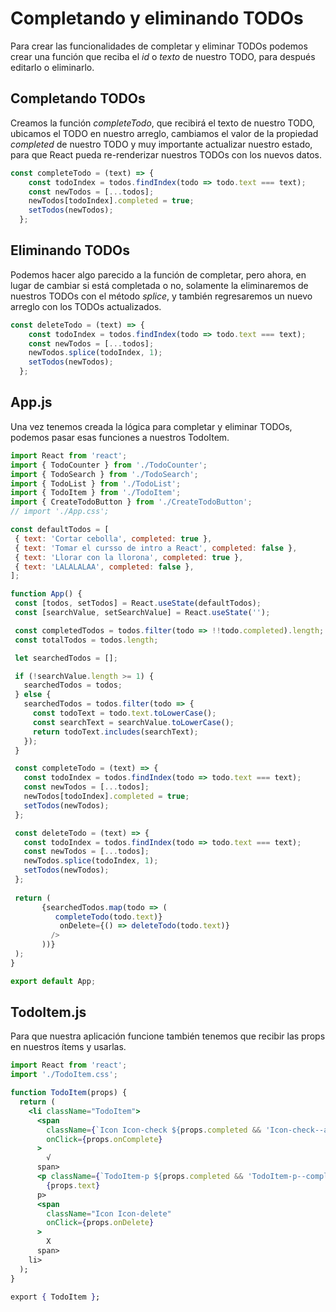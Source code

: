 # Completando y eliminando TODOs

Para crear las funcionalidades de completar y eliminar TODOs podemos crear una función que reciba el *id* o *texto* de nuestro TODO, para después editarlo o eliminarlo.

## Completando TODOs

Creamos la función *completeTodo*, que recibirá el texto de nuestro TODO, ubicamos el TODO en nuestro arreglo, cambiamos el valor de la propiedad *completed* de nuestro TODO y muy importante actualizar nuestro estado, para que React pueda re-renderizar nuestros TODOs con los nuevos datos.

```jsx
const completeTodo = (text) => {
    const todoIndex = todos.findIndex(todo => todo.text === text);
    const newTodos = [...todos];
    newTodos[todoIndex].completed = true;
    setTodos(newTodos);
  };
```

## Eliminando TODOs

Podemos hacer algo parecido a la función de completar, pero ahora, en lugar de cambiar si está completada o no, solamente la eliminaremos de nuestros TODOs con el método *splice*, y también regresaremos un nuevo arreglo con los TODOs actualizados.

```jsx
const deleteTodo = (text) => {
    const todoIndex = todos.findIndex(todo => todo.text === text);
    const newTodos = [...todos];
    newTodos.splice(todoIndex, 1);
    setTodos(newTodos);
  };
```

## App.js

Una vez tenemos creada la lógica para completar y eliminar TODOs, podemos pasar esas funciones a nuestros TodoItem.

```jsx
import React from 'react';
import { TodoCounter } from './TodoCounter';
import { TodoSearch } from './TodoSearch';
import { TodoList } from './TodoList';
import { TodoItem } from './TodoItem';
import { CreateTodoButton } from './CreateTodoButton';
// import './App.css';

const defaultTodos = [
 { text: 'Cortar cebolla', completed: true },
 { text: 'Tomar el cursso de intro a React', completed: false },
 { text: 'Llorar con la llorona', completed: true },
 { text: 'LALALALAA', completed: false },
];

function App() {
 const [todos, setTodos] = React.useState(defaultTodos);
 const [searchValue, setSearchValue] = React.useState('');

 const completedTodos = todos.filter(todo => !!todo.completed).length;
 const totalTodos = todos.length;

 let searchedTodos = [];

 if (!searchValue.length >= 1) {
   searchedTodos = todos;
 } else {
   searchedTodos = todos.filter(todo => {
     const todoText = todo.text.toLowerCase();
     const searchText = searchValue.toLowerCase();
     return todoText.includes(searchText);
   });
 }

 const completeTodo = (text) => {
   const todoIndex = todos.findIndex(todo => todo.text === text);
   const newTodos = [...todos];
   newTodos[todoIndex].completed = true;
   setTodos(newTodos);
 };

 const deleteTodo = (text) => {
   const todoIndex = todos.findIndex(todo => todo.text === text);
   const newTodos = [...todos];
   newTodos.splice(todoIndex, 1);
   setTodos(newTodos);
 };
 
 return (
       {searchedTodos.map(todo => (
          completeTodo(todo.text)}
           onDelete={() => deleteTodo(todo.text)}
         />
       ))}
 );
}

export default App;
```

## TodoItem.js

Para que nuestra aplicación funcione también tenemos que recibir las props en nuestros ítems y usarlas.

```jsx
import React from 'react';
import './TodoItem.css';

function TodoItem(props) {
  return (
    <li className="TodoItem">
      <span
        className={`Icon Icon-check ${props.completed && 'Icon-check--active'}`}
        onClick={props.onComplete}
      >
        √
      span>
      <p className={`TodoItem-p ${props.completed && 'TodoItem-p--complete'}`}>
        {props.text}
      p>
      <span
        className="Icon Icon-delete"
        onClick={props.onDelete}
      >
        X
      span>
    li>
  );
}

export { TodoItem };
```